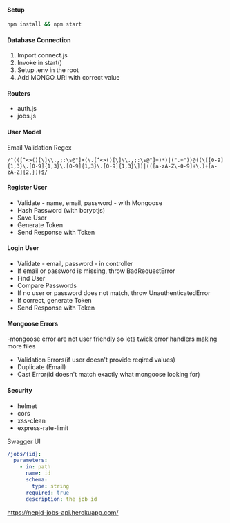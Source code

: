 #### Setup

```bash
npm install && npm start
```

#### Database Connection

1. Import connect.js
2. Invoke in start()
3. Setup .env in the root
4. Add MONGO_URI with correct value

#### Routers

- auth.js
- jobs.js

#### User Model

Email Validation Regex

```regex
/^(([^<>()[\]\\.,;:\s@"]+(\.[^<>()[\]\\.,;:\s@"]+)*)|(".+"))@((\[[0-9]{1,3}\.[0-9]{1,3}\.[0-9]{1,3}\.[0-9]{1,3}\])|(([a-zA-Z\-0-9]+\.)+[a-zA-Z]{2,}))$/
```

#### Register User

- Validate - name, email, password - with Mongoose
- Hash Password (with bcryptjs)
- Save User
- Generate Token
- Send Response with Token

#### Login User

- Validate - email, password - in controller
- If email or password is missing, throw BadRequestError
- Find User
- Compare Passwords
- If no user or password does not match, throw UnauthenticatedError
- If correct, generate Token
- Send Response with Token

#### Mongoose Errors

-mongoose error are not user friendly so lets twick error handlers making more files

- Validation Errors(if user doesn't provide reqired values)
- Duplicate (Email)
- Cast Error(id doesn't match exactly what mongoose looking for)

#### Security

- helmet
- cors
- xss-clean
- express-rate-limit

Swagger UI

```yaml
/jobs/{id}:
  parameters:
    - in: path
      name: id
      schema:
        type: string
      required: true
      description: the job id
```
https://nepid-jobs-api.herokuapp.com/
